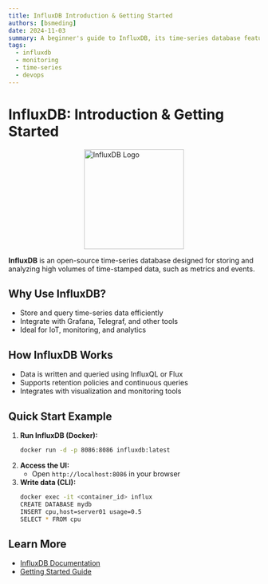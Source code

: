 ```yaml
---
title: InfluxDB Introduction & Getting Started
authors: [bsmeding]
date: 2024-11-03
summary: A beginner's guide to InfluxDB, its time-series database features, and how to store and query your first metrics.
tags:
  - influxdb
  - monitoring
  - time-series
  - devops
---
```


# InfluxDB: Introduction & Getting Started

<img src="https://images.ctfassets.net/o7xu9whrs0u9/207228850e364a9b84583e8e059d883e/a06ce1349a47f9bb7bac62848bbd4a57/pasted_image_0.png" alt="InfluxDB Logo" width="200" style="display: block; margin: 0 auto;">

**InfluxDB** is an open-source time-series database designed for storing and analyzing high volumes of time-stamped data, such as metrics and events.
<!-- more -->

## Why Use InfluxDB?
- Store and query time-series data efficiently
- Integrate with Grafana, Telegraf, and other tools
- Ideal for IoT, monitoring, and analytics

## How InfluxDB Works
- Data is written and queried using InfluxQL or Flux
- Supports retention policies and continuous queries
- Integrates with visualization and monitoring tools

## Quick Start Example
1. **Run InfluxDB (Docker):**
   ```bash
   docker run -d -p 8086:8086 influxdb:latest
   ```
2. **Access the UI:**
   - Open `http://localhost:8086` in your browser
3. **Write data (CLI):**
   ```bash
   docker exec -it <container_id> influx
   CREATE DATABASE mydb
   INSERT cpu,host=server01 usage=0.5
   SELECT * FROM cpu
   ```

## Learn More
- [InfluxDB Documentation](https://docs.influxdata.com/influxdb/)
- [Getting Started Guide](https://docs.influxdata.com/influxdb/latest/get-started/) 